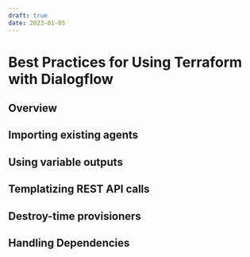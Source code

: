 ```yaml
---
draft: true
date: 2023-01-05
---
```


# Best Practices for Using Terraform with Dialogflow

## Overview

## Importing existing agents

## Using variable outputs

## Templatizing REST API calls

## Destroy-time provisioners

## Handling Dependencies
